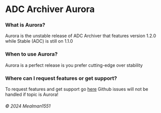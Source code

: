 # ADC Archiver Aurora

### What is Aurora?

Aurora is the unstable release of ADC Archiver that features version 1.2.0 while Stable (ADC) is still on 1.1.0

### When to use Aurora?

Aurora is a perfect release is you prefer cutting-edge over stability

### Where can I request features or get support?

To request features and get support go [here](https://github.com/Mealman1551/ADC/discussions/categories/adc-unstable-aurora)
Github issues will not be handled if topic is Aurora!

###### © 2024 Mealman1551